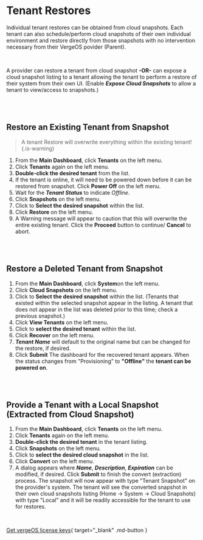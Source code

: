 

# Tenant Restores

Individual tenant restores can be obtained from cloud snapshots. Each tenant can also schedule/perform cloud snapshots of their own individual environment and restore directly from those snapshots with no intervention necessary from their VergeOS povider (Parent).

<br>

A provider can restore a tenant from cloud snapshot **\-OR-** can expose a cloud snapshot listing to a tenant allowing the tenant to perform a restore of their system from their own UI. (Enable ***Expose Cloud Snapshots*** to allow a tenant to view/access to snapshots.)

<br>
<br>


## Restore an Existing Tenant from Snapshot

> A tenant Restore will overwrite everything within the existing tenant!{.is-warning}

1.  From the **Main Dashboard**, click **Tenants** on the left menu.
2.  Click **Tenants** again on the left menu.
3.  **Double-click the desired tenant** from the list.
4.  If the tenant is online, it will need to be powered down before it can be restored from snapshot. Click **Power Off** on the left menu.
5.  Wait for the ***Tenant Status*** to indicate *Offline*.
6.  Click **Snapshots** on the left menu.
7.  Click to **Select the desired snapshot** within the list.
8.  Click **Restore** on the left menu.
9.  A Warning message will appear to caution that this will overwrite the entire existing tenant. Click the **Proceed** button to continue/ **Cancel** to abort.

<br>
<br>


## Restore a Deleted Tenant from Snapshot

1.  From the **Main Dashboard**, click **System**on the left menu.
2.  Click **Cloud Snapshots** on the left menu.
3.  Click to **Select the desired snapshot** within the list. (Tenants that existed within the selected snapshot appear in the listing. A tenant that does not appear in the list was deleted prior to this time; check a previous snapshot.)
4.  Click **View Tenants** on the left menu.
5.  Click to **select the desired tenant** within the list.
6.  Click **Recover** on the left menu.
7.  ***Tenant Name*** will default to the original name but can be changed for the restore, if desired.
8.  Click **Submit**
The dashboard for the recovered tenant appears. When the status changes from "Provisioning" to **"Offline"** the **tenant can be powered on**.
<br>
<br>


## Provide a Tenant with a Local Snapshot (Extracted from Cloud Snapshot)

1.  From the **Main Dashboard**, click **Tenants** on the left menu.
2.  Click **Tenants** again on the left menu.
3.  **Double-click the desired tenant** in the tenant listing.
4.  Click **Snapshots** on the left menu.
5.  Click to **select the desired cloud snapshot** in the list.
6.  Click **Convert** on the left menu.
7.  A dialog appears where ***Name***, ***Description***, ***Expiration*** can be modified, if desired. Click **Submit** to finish the convert (extraction) process.
The snapshot will now appear with type "Tenant Snapshot" on the provider's system. The tenant will see the converted snapshot in their own cloud snapshots listing (Home -> System -> Cloud Snapshots) with type "Local" and it will be readily accessible for the tenant to use for restores.

<br>

[Get vergeOS license keys](https://www.verge.io/test-drive){ target="_blank" .md-button }